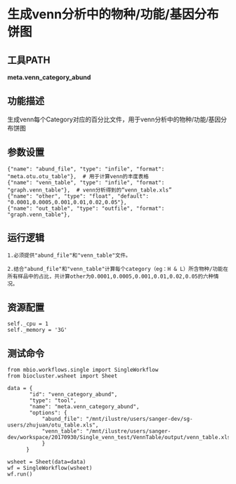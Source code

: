 生成venn分析中的物种/功能/基因分布饼图
===========


工具PATH
---------

**meta.venn_category_abund**


功能描述
--------
生成venn每个Category对应的百分比文件，用于venn分析中的物种/功能/基因分布饼图


参数设置
--------
```
{"name": "abund_file", "type": "infile", "format": "meta.otu.otu_table"},  # 用于计算venn的丰度表格
{"name": "venn_table", "type": "infile", "format": "graph.venn_table"},  # venn分析得到的“venn_table.xls”
{"name": "other", "type": "float", "default": "0.0001,0.0005,0.001,0.01,0.02,0.05"},
{"name": "out_table", "type": "outfile", "format": "graph.venn_table"},
```

运行逻辑
-------
```
1.必须提供"abund_file"和"venn_table"文件。

2.结合"abund_file"和"venn_table"计算每个category（eg：H & L）所含物种/功能在所有样品中的占比，共计算other为0.0001,0.0005,0.001,0.01,0.02,0.05的六种情况。
```


资源配置
------------------------
```
self._cpu = 1
self._memory = '3G'
```

测试命令
-----------------------------------
```
from mbio.workflows.single import SingleWorkflow
from biocluster.wsheet import Sheet

data = {
       "id": "venn_category_abund",
       "type": "tool",
       "name": "meta.venn_category_abund",
       "options": {
           "abund_file": "/mnt/ilustre/users/sanger-dev/sg-users/zhujuan/otu_table.xls",
           "venn_table": "/mnt/ilustre/users/sanger-dev/workspace/20170930/Single_venn_test/VennTable/output/venn_table.xls",
           }
      }

wsheet = Sheet(data=data)
wf = SingleWorkflow(wsheet)
wf.run()
```